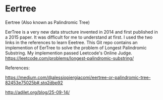 # Eertree
Eertree (Also known as Palindromic Tree)

EerTree is a very new data structure invented in 2014 and first published in a 2015 paper.
It was difficult for me to understand at first. I used the two links in the references to learn Eeetree.
This Git repo contains an implemention of EerTree to solve the problem of Longest Palindromic Substring.
My implemention passed Leetcode's Online Judge.
https://leetcode.com/problems/longest-palindromic-substring/

References: 

https://medium.com/@alessiopiergiacomi/eertree-or-palindromic-tree-82453e75025b#.stq2dbp92

http://adilet.org/blog/25-09-14/
